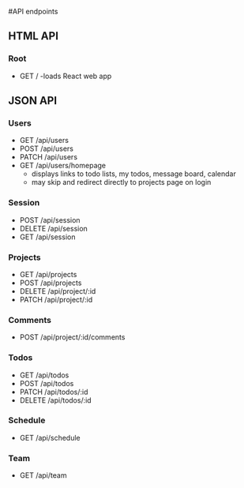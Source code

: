 #API endpoints

## HTML API

### Root

* GET / -loads React web app

## JSON API

### Users

* GET /api/users
* POST /api/users
* PATCH /api/users
* GET /api/users/homepage
  * displays links to todo lists, my todos, message board, calendar
  * may skip and redirect directly to projects page on login

### Session

* POST /api/session
* DELETE /api/session
* GET /api/session



### Projects
* GET /api/projects
* POST /api/projects
* DELETE /api/project/:id
* PATCH /api/project/:id

### Comments
* POST /api/project/:id/comments

### Todos
* GET /api/todos
* POST /api/todos
* PATCH /api/todos/:id
* DELETE /api/todos/:id

### Schedule
* GET /api/schedule


### Team
* GET /api/team
